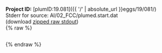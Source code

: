 **Project ID:** [plumID:19.081]({{ '/' | absolute_url }}eggs/19/081/)  
Stderr for source:  Al/02_FCC/plumed.start.dat   
(download [zipped raw stdout](plumed.start.dat.plumed_master.stdout.txt.zip))  
{% raw %}
<pre>
</pre>
{% endraw %}
